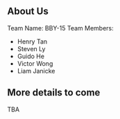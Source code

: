 ## About Us

Team Name: BBY-15
Team Members:

- Henry Tan
- Steven Ly
- Guido He
- Victor Wong
- Liam Janicke

## More details to come

TBA
